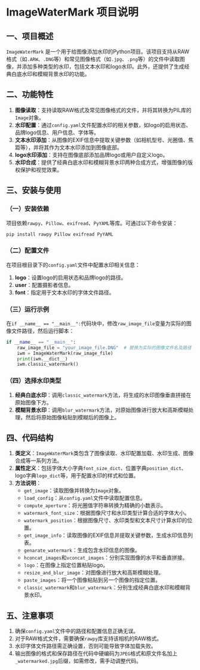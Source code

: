 # ImageWaterMark 项目说明
## 一、项目概述
`ImageWaterMark` 是一个用于给图像添加水印的Python项目。该项目支持从RAW格式（如`.ARW`、`.DNG`等）和常见图像格式（如`.jpg`、`.png`等）的文件中读取图像，并添加多种类型的水印，包括文本水印和logo水印。此外，还提供了生成经典白底水印和模糊背景水印的功能。

## 二、功能特性
1. **图像读取**：支持读取RAW格式及常见图像格式的文件，并将其转换为PIL库的`Image`对象。
2. **水印配置**：通过`config.yaml`文件配置水印的相关参数，如logo的启用状态、品牌logo信息、用户信息、字体等。
3. **文本水印添加**：从图像的EXIF信息中提取关键参数（如相机型号、光圈值、焦距等），并将其作为文本水印添加到图像底部。
4. **logo水印添加**：支持在图像底部添加品牌logo或用户自定义logo。
5. **水印合成**：提供了经典白底水印和模糊背景水印两种合成方式，增强图像的版权保护和视觉效果。

## 三、安装与使用
### （一）安装依赖
项目依赖`rawpy`、`Pillow`、`exifread`、`PyYAML`等库。可通过以下命令安装：
```bash
pip install rawpy Pillow exifread PyYAML
```
### （二）配置文件
在项目根目录下的`config.yaml`文件中配置水印相关信息：
1. **logo**：设置logo的启用状态和品牌logo的路径。
2. **user**：配置摄影者信息。
3. **font**：指定用于文本水印的字体文件路径。
### （三）运行示例
在`if __name__ == "__main__":`代码块中，修改`raw_image_file`变量为实际的图像文件路径，然后运行脚本：
```python
if __name__ == "__main__":
    raw_image_file = "your_image_file.DNG"  # 替换为实际的图像文件名及路径
    iwm = ImageWaterMark(raw_image_file)
    print(iwm.__dict__)
    iwm.classic_watermark()
```
### （四）选择水印类型
1. **经典白底水印**：调用`classic_watermark`方法，将生成的水印图像垂直拼接在原始图像下方。
2. **模糊背景水印**：调用`blur_watermark`方法，对原始图像进行放大和高斯模糊处理，然后将原始图像粘贴到模糊后的图像上。

## 四、代码结构
1. **类定义**：`ImageWaterMark`类包含了图像读取、水印配置加载、水印生成、图像合成等一系列方法。
2. **属性定义**：包括字体大小字典`font_size_dict`、位置字典`position_dict`、logo字典`logo_dict`等，用于配置水印的样式和位置。
3. **方法说明**：
    - `get_image`：读取图像并转换为`Image`对象。
    - `load_config`：从`config.yaml`文件中读取配置信息。
    - `compute_aperture`：将光圈值字符串转换为精确的小数表示。
    - `watermark_font_size`：根据图像尺寸和水印类型计算合适的字体大小。
    - `watermark_position`：根据图像尺寸、水印类型和文本尺寸计算水印的位置。
    - `get_image_info`：读取图像的EXIF信息并提取关键参数，生成水印信息列表。
    - `genarate_watermark`：生成包含水印信息的图像。
    - `hconcat_images`和`vconcat_images`：分别实现图像的水平和垂直拼接。
    - `logo`：在图像上指定位置粘贴logo。
    - `resize_and_blur_image`：对图像进行放大和高斯模糊处理。
    - `paste_images`：将一个图像粘贴到另一个图像的指定位置。
    - `classic_watermark`和`blur_watermark`：分别生成经典白底水印和模糊背景水印。

## 五、注意事项
1. 确保`config.yaml`文件中的路径和配置信息正确无误。
2. 对于RAW格式文件，需要确保`rawpy`库支持该相机的RAW格式。
3. 水印字体文件路径需正确设置，否则可能导致字体加载失败。
4. 输出图像的格式和保存路径在代码中硬编码为`JPEG`格式和原文件名加上`_watermarked.jpg`后缀，如需修改，需手动调整代码。
